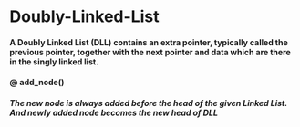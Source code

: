 # Doubly-Linked-List
#### A Doubly Linked List (DLL) contains an extra pointer, typically called the previous pointer, together with the next pointer and data which are there in the singly linked list.
#### @ add_node() 
 ##### The new node is always added before the head of the given Linked List. And newly added node becomes the new head of DLL
